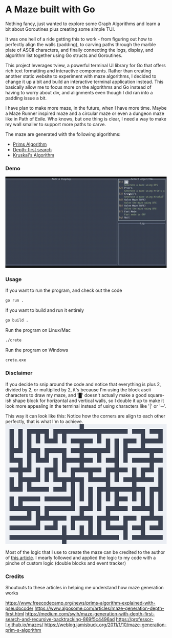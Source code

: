 # A Maze built with Go

Nothing fancy, just wanted to explore some Graph Algorithms and learn a bit about Goroutines plus creating some simple TUI.

It was one hell of a ride getting this to work - from figuring out how to perfectly align the walls (padding), to carving paths through the marble plate of ASCII characters, and finally connecting the logs, display, and algorithm list together using Go structs and Goroutines.

This project leverages tview, a powerful terminal UI library for Go that offers rich text formatting and interactive components. Rather than creating another static website to experiment with maze algorithms, I decided to change it up a bit and build an interactive terminal application instead. This basically allow me to focus more on the algorithms and Go instead of having to worry about div, and alignments even though I did ran into a padding issue a bit.

I have plan to make more maze, in the future, when I have more time. Maybe a Maze Runner inspired maze and a circular maze or even a dungeon maze like in Path of Exile.
Who knows, but one thing is clear, I need a way to make my wall smaller to support more paths to carve.

The maze are generated with the following algorithms:
- [Prims Algorithm](https://en.wikipedia.org/wiki/Prim%27s_algorithm)
- [Depth-first search](https://en.wikipedia.org/wiki/Depth-first_search)
- [Kruskal's Algorithm](https://en.wikipedia.org/wiki/Kruskal%27s_algorithm)

### Demo
![Demo](./creteDemo.gif)


### Usage

If you want to run the program, and check out the code
```bash
go run . 
```

If you want to build and run it entirely
```bash
go build .
```

Run the program on Linux/Mac
```bash
./crete
```

Run the program on Windows
```bash
crete.exe
```

### Disclaimer

If you decide to snip around the code and notice that everything is plus 2, divided by 2, or multiplied by 2, it's because I'm using the block ascii characters to draw my maze, and '█' doesn't actually make a good square-ish shape block for horizontal and vertical walls, so I double it up to make it look more appealing in the terminal instead of using characters like '|' or '─'.

This way it can look like this:
Notice how the corners are align to each other perfectly, that is what I'm to achieve.
![Maze](./maze.png)

Most of the logic that I use to create the maze can be credited to the author of [this article](https://www.gamedev.net/articles/programming/general-and-gameplay-programming/maze-generation-using-prim-s-algorithm-r3994/). I mearly followed and applied the logic to my code with a pinche of custom logic (double blocks and event tracker)


### Credits
Shoutouts to these articles in helping me understand how maze generation works

https://www.freecodecamp.org/news/prims-algorithm-explained-with-pseudocode/
https://www.algosome.com/articles/maze-generation-depth-first.html
https://medium.com/swlh/maze-generation-with-depth-first-search-and-recursive-backtracking-869f5c4496ad
https://professor-l.github.io/mazes/
https://weblog.jamisbuck.org/2011/1/10/maze-generation-prim-s-algorithm






